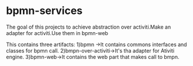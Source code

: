 # bpmn-services


The goal of this projects to achieve abstraction over activiti.Make an adapter for activiti.Use them in bpmn-web

This contains three artifacts:
1)bpmn ->It contains commons interfaces and classes for bpmn call.
2)bmpn-over-activiti->It's tha adapter for Ativiti engine.
3)bpmn-web->It contains the web part that makes call to bmpn.
